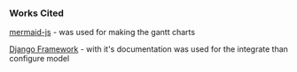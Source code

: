 ### Works Cited

[mermaid-js](https://mermaid-js.github.io/mermaid/#/) - was used for making the gantt charts

[Django Framework](https://www.djangoproject.com/) - with it's documentation was used for the integrate than configure model


